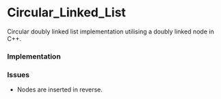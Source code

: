 # Circular_Linked_List
Circular doubly linked list implementation utilising a doubly linked node in C++.

### Implementation


### Issues
* Nodes are inserted in reverse. 